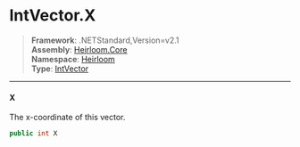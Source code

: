 # IntVector.X

> **Framework**: .NETStandard,Version=v2.1  
> **Assembly**: [Heirloom.Core][0]  
> **Namespace**: [Heirloom][0]  
> **Type**: [IntVector][1]  

--------------------------------------------------------------------------------

#### X

The x-coordinate of this vector.

```cs
public int X
```

[0]: ../Heirloom.Core.md
[1]: Heirloom.IntVector.md
